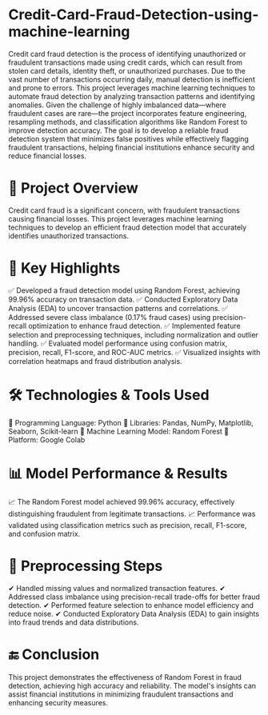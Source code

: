 # Credit-Card-Fraud-Detection-using-machine-learning
Credit card fraud detection is the process of identifying unauthorized or fraudulent transactions made using credit cards, which can result from stolen card details, identity theft, or unauthorized purchases. Due to the vast number of transactions occurring daily, manual detection is inefficient and prone to errors. This project leverages machine learning techniques to automate fraud detection by analyzing transaction patterns and identifying anomalies. Given the challenge of highly imbalanced data—where fraudulent cases are rare—the project incorporates feature engineering, resampling methods, and classification algorithms like Random Forest to improve detection accuracy. The goal is to develop a reliable fraud detection system that minimizes false positives while effectively flagging fraudulent transactions, helping financial institutions enhance security and reduce financial losses.

# 📌 Project Overview
Credit card fraud is a significant concern, with fraudulent transactions causing financial losses. This project leverages machine learning techniques to develop an efficient fraud detection model that accurately identifies unauthorized transactions.

# 🚀 Key Highlights
✅ Developed a fraud detection model using Random Forest, achieving 99.96% accuracy on transaction data.
✅ Conducted Exploratory Data Analysis (EDA) to uncover transaction patterns and correlations.
✅ Addressed severe class imbalance (0.17% fraud cases) using precision-recall optimization to enhance fraud detection.
✅ Implemented feature selection and preprocessing techniques, including normalization and outlier handling.
✅ Evaluated model performance using confusion matrix, precision, recall, F1-score, and ROC-AUC metrics.
✅ Visualized insights with correlation heatmaps and fraud distribution analysis.

# 🛠 Technologies & Tools Used
🔹 Programming Language: Python
🔹 Libraries: Pandas, NumPy, Matplotlib, Seaborn, Scikit-learn
🔹 Machine Learning Model: Random Forest
🔹 Platform: Google Colab

# 📊 Model Performance & Results
📈 The Random Forest model achieved 99.96% accuracy, effectively distinguishing fraudulent from legitimate transactions.
📈 Performance was validated using classification metrics such as precision, recall, F1-score, and confusion matrix.

# 🔧 Preprocessing Steps
✔ Handled missing values and normalized transaction features.
✔ Addressed class imbalance using precision-recall trade-offs for better fraud detection.
✔ Performed feature selection to enhance model efficiency and reduce noise.
✔ Conducted Exploratory Data Analysis (EDA) to gain insights into fraud trends and data distributions.

# 🔚 Conclusion
This project demonstrates the effectiveness of Random Forest in fraud detection, achieving high accuracy and reliability. The model's insights can assist financial institutions in minimizing fraudulent transactions and enhancing security measures.

